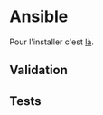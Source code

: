 # Ansible

Pour l'installer c'est [là](https://docs.ansible.com/ansible/latest/installation_guide/intro_installation.html).

## Validation

## Tests